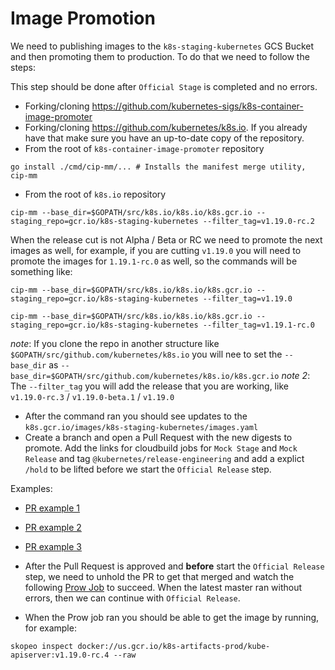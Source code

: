 # Image Promotion

We need to publishing images to the `k8s-staging-kubernetes` GCS Bucket and then promoting them to production. To do that we need to follow the steps:

This step should be done after `Official Stage` is completed and no errors.

 - Forking/cloning https://github.com/kubernetes-sigs/k8s-container-image-promoter
 - Forking/cloning https://github.com/kubernetes/k8s.io. If you already have that make sure you have an up-to-date copy of the repository.
 - From the root of `k8s-container-image-promoter` repository

```shell
go install ./cmd/cip-mm/... # Installs the manifest merge utility, cip-mm
```

- From the root of `k8s.io` repository

```shell
cip-mm --base_dir=$GOPATH/src/k8s.io/k8s.io/k8s.gcr.io --staging_repo=gcr.io/k8s-staging-kubernetes --filter_tag=v1.19.0-rc.2
```

When the release cut is not Alpha / Beta or RC we need to promote the next images as well, for example, if you are cutting `v1.19.0` you will need to promote the images for `1.19.1-rc.0` as well, so the commands will be something like:

```shell
cip-mm --base_dir=$GOPATH/src/k8s.io/k8s.io/k8s.gcr.io --staging_repo=gcr.io/k8s-staging-kubernetes --filter_tag=v1.19.0

cip-mm --base_dir=$GOPATH/src/k8s.io/k8s.io/k8s.gcr.io --staging_repo=gcr.io/k8s-staging-kubernetes --filter_tag=v1.19.1-rc.0
```

_note_: If you clone the repo in another structure like `$GOPATH/src/github.com/kubernetes/k8s.io` you will nee to set the `--base_dir` as `--base_dir=$GOPATH/src/github.com/kubernetes/k8s.io/k8s.gcr.io`
_note 2_: The `--filter_tag` you will add the release that you are working, like `v1.19.0-rc.3` / `v1.19.0-beta.1` / `v1.19.0`

- After the command ran you should see updates to the `k8s.gcr.io/images/k8s-staging-kubernetes/images.yaml`
- Create a branch and open a Pull Request with the new digests to promote. Add the links for cloudbuild jobs for `Mock Stage` and `Mock Release` and tag `@kubernetes/release-engineering` and add a explict `/hold` to be lifted before we start the `Official Release` step.

Examples:
 - [PR example 1](https://github.com/kubernetes/k8s.io/pull/1106)
 - [PR example 2](https://github.com/kubernetes/k8s.io/pull/1147)
 - [PR example 3](https://github.com/kubernetes/k8s.io/pull/1071)

 - After the Pull Request is approved and **before** start the `Official Release` step, we need to unhold the PR to get that merged  and watch the following [Prow Job](https://prow.k8s.io/?job=post-k8sio-cip) to succeed. When the latest master ran without errors, then we can continue with `Official Release`.

 - When the Prow job ran you should be able to get the image by running, for example:

```shell
skopeo inspect docker://us.gcr.io/k8s-artifacts-prod/kube-apiserver:v1.19.0-rc.4 --raw
```